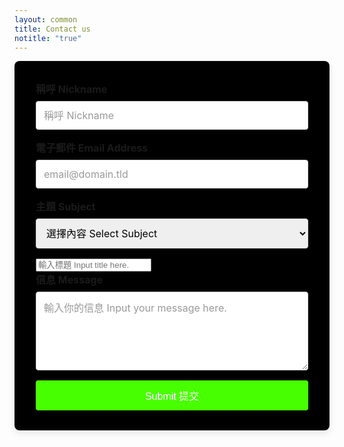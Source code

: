 ```yaml
---
layout: common
title: Contact us
notitle: "true"
---
```

<style>
  /* General form styling */
  #fs-frm {
    max-width: 600px;
    margin: 0 auto;
    padding: 2rem;
    background-color: #000000;
    border-radius: 8px;
    box-shadow: 0 4px 12px rgba(0, 0, 0, 0.1);
  }

  #fs-frm fieldset {
    border: none;
    padding: 0;
  }

  #fs-frm label {
    font-weight: bold;
    font-size: 1rem;
    margin-bottom: 0.5rem;
    display: block;
  }

  #fs-frm input[type="text"],
  #fs-frm input[type="email"],
  #fs-frm select,
  #fs-frm textarea {
    width: 100%;
    padding: 0.75rem;
    margin-bottom: 1rem;
    border: 1px solid #ccc;
    border-radius: 4px;
    font-size: 1rem;
    font-family: inherit;
  }

  #fs-frm input:focus,
  #fs-frm select:focus,
  #fs-frm textarea:focus {
    outline: none;
    border-color: #48ff00; /* Highlight on focus */
    box-shadow: 0 0 5px rgba(72, 255, 0, 0.5);
  }

  #fs-frm input[type="submit"],
  #fs-frm input.button {
    background-color: #48ff00;
    color: white;
    padding: 0.75rem 1.5rem;
    border: none;
    border-radius: 4px;
    font-size: 1rem;
    cursor: pointer;
    transition: background-color 0.3s ease;
    display: block;
    width: 100%;
    text-align: center;
  }

  #fs-frm input[type="submit"]:hover,
  #fs-frm input.button:hover {
    background-color: #3ac600;
  }

  #fs-frm input[type="text"]::placeholder,
  #fs-frm input[type="email"]::placeholder,
  #fs-frm textarea::placeholder {
    color: #999;
  }

  /* Additional hidden input styling */
  #fs-frm input[name="_gotcha"] {
    display: none;
  }

  /* Responsive form adjustments */
  @media (max-width: 600px) {
    #fs-frm {
      padding: 1.5rem;
    }
  }
</style>

<form id="fs-frm" name="contact-form" accept-charset="utf-8" action="https://formspree.io/f/manwrglz" method="post">
  <fieldset id="fs-frm-inputs">
    <label for="full-name">稱呼 Nickname</label>
    <input type="text" name="name" id="full-name" placeholder="稱呼 Nickname" required="">
    <label for="email-address">電子郵件 Email Address</label>
    <input type="email" name="_replyto" id="email-address" placeholder="email@domain.tld" required="">
    <label for="subject">主題 Subject</label>
    <select name="subject" id="subject" required="">
      <option value="" selected="" disabled="">選擇內容 Select Subject</option>
      <option value="Service enquiry">服務查詢 Service Enquiry</option>
      <option value="Other enquiry">其他查詢 Other Enquiry</option>
    </select>
    <input type="block" name="_subject" id="email-subject" placeholder="輸入標題 Input title here." required="">
    <label for="message">信息 Message</label>
    <textarea rows="5" name="message" id="message" placeholder="輸入你的信息 Input your message here." required=""></textarea>
    <input type="hidden" name="_next" value="/docs/contact-us-thanks">
    <input type="text" name="_gotcha" style="display:none">
    <input class="button" value="Submit 提交" type="Submit">
  </fieldset>
</form>
